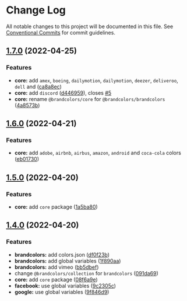 # Change Log

All notable changes to this project will be documented in this file.
See [Conventional Commits](https://conventionalcommits.org) for commit guidelines.

## [1.7.0](https://github.com/allegorylabs/brandcolors/compare/v1.6.0...v1.7.0) (2022-04-25)


### Features

* **core:** add `amex`, `boeing`, `dailymotion`, `dailymotion`, `deezer`, `deliveroo`, `dell` and ([ca8a8ec](https://github.com/allegorylabs/brandcolors/commit/ca8a8ec725acd9a989712efb0c621219e42c1e24))
* **core:** add `discord` ([d446959](https://github.com/allegorylabs/brandcolors/commit/d4469593d97e027b5606f5a67a880ba176d5de80)), closes [#5](https://github.com/allegorylabs/brandcolors/issues/5)
* **core:** rename `@brandcolors/core` for `@brandcolors/brandcolors` ([4a8573b](https://github.com/allegorylabs/brandcolors/commit/4a8573b00e71aecea2b1eaefe0c189e58d1b910e))




## [1.6.0](https://github.com/allegorylabs/brandcolors/compare/v1.5.0...v1.6.0) (2022-04-21)


### Features

* **core:** add `adobe`, `airbnb`, `airbus`, `amazon`, `android` and `coca-cola` colors ([eb01730](https://github.com/allegorylabs/brandcolors/commit/eb017301ec9437fb4f0f02db90ac25b568741a09))



## [1.5.0](https://github.com/allegorylabs/brandcolors/compare/v1.4.0...v1.5.0) (2022-04-20)


### Features

* **core:** add `core` package ([1a5ba80](https://github.com/allegorylabs/brandcolors/commit/1a5ba80bd54657638a8940e9c01031741bd47203))



## [1.4.0](https://github.com/allegorylabs/brandcolors/compare/v1.3.0...v1.4.0) (2022-04-20)


### Features

* **brandcolors:** add colors.json ([df0f23b](https://github.com/allegorylabs/brandcolors/commit/df0f23b7ca39dafea9ce4acc2488c0b81f6d1b0d))
* **brandcolors:** add global variables ([1f890aa](https://github.com/allegorylabs/brandcolors/commit/1f890aaea7bbfaa6f251984040ea63da7c05ec63))
* **brandcolors:** add vimeo ([bb5dbef](https://github.com/allegorylabs/brandcolors/commit/bb5dbefa7430cb607ca91f29faed7a8cb4e644af))
* change `@brandcolors/collection` for `brandcolors` ([091da69](https://github.com/allegorylabs/brandcolors/commit/091da69985e75401d73deeedc9482a6792a765e1))
* **core:** add `core` package ([08f6a9e](https://github.com/allegorylabs/brandcolors/commit/08f6a9e253c4dc839e9b898908f1f0345463e65d))
* **facebook:** use global variables ([9c2305c](https://github.com/allegorylabs/brandcolors/commit/9c2305c184e41125b0d631b8878a692ba7abf953))
* **google:** use global variables ([9f846d9](https://github.com/allegorylabs/brandcolors/commit/9f846d9d456914a32f146ea2644dcba689147a60))

